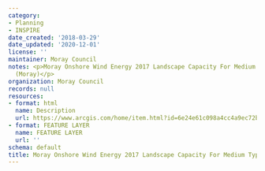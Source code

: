 ```yaml
---
category:
- Planning
- INSPIRE
date_created: '2018-03-29'
date_updated: '2020-12-01'
license: ''
maintainer: Moray Council
notes: <p>Moray Onshore Wind Energy 2017 Landscape Capacity For Medium Typologies
  (Moray)</p>
organization: Moray Council
records: null
resources:
- format: html
  name: Description
  url: https://www.arcgis.com/home/item.html?id=6e24e61c098a4cc4a9ec72bf3b524a98
- format: FEATURE LAYER
  name: FEATURE LAYER
  url: ''
schema: default
title: Moray Onshore Wind Energy 2017 Landscape Capacity For Medium Typologies (Moray)
---
```


